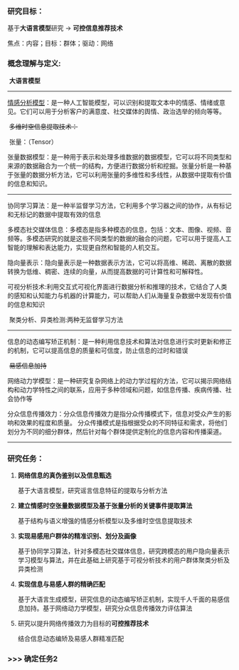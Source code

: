 ### 研究目标：

基于**大语言模型**研究  -> **可控信息推荐技术**

焦点：内容；目标：群体；驱动：网络





### 概念理解与定义:

​	**大语言模型**

----

​	<u>情感分析模型</u>：是一种人工智能模型，可以识别和提取文本中的情感、情绪或意见。它们可以用于分析客户的满意度、社交媒体的舆情、政治选举的倾向等等。

​	~~多维时空信息提取技术：~~

​	张量：（Tensor）

​	张量数据模型：是一种用于表示和处理多维数据的数据模型，它可以将不同类型和来源的数据融合为一个统一的结构，方便进行数据分析和挖掘。张量分析是一种基于张量的数据分析方法，它可以利用张量的多维性和多线性，从数据中提取有价值的信息和知识。

----

​	协同学习算法：是一种半监督学习方法，它利用多个学习器之间的协作，从有标记和无标记的数据中提取有效的信息

​	多模态社交媒体信息：多模态是指多种模态的信息，包括：文本、图像、视频、音频等。多模态研究的就是这些不同类型的数据的融合的问题，它可以用于提高人工智能的理解和表达能力，实现更自然和智能的人机交互。

​	隐向量表示：隐向量表示是一种数据表示方法，它可以将高维、稀疏、离散的数据转换为低维、稠密、连续的向量，从而提高数据的可计算性和可解释性。

​	可视分析技术:利用交互式可视化界面进行数据分析和推理的技术，它结合了人类的感知和认知能力与机器的计算能力，可以帮助人们从海量复杂数据中发现有价值的信息和知识

​	聚类分析、异类检测:两种无监督学习方法

----

​	信息的动态编写矫正机制：是一种利用信息技术和算法对信息进行实时更新和修正的机制，它可以提高信息的质量和可信度，防止信息的过时和错误

​	~~易感信息加持~~

​	网络动力学模型：是一种研究复杂网络上的动力学过程的方法，它可以揭示网络结构和动力学特性之间的联系，应用于多种领域和问题，如信息传播、疾病传播、社会协作等

​	分众信息传播效力：分众信息传播效力是指分众传播模式下，信息对受众产生的影响和效果的程度和质量。 分众传播模式是指根据受众的不同特征和需求，将他们划分为不同的细分群体，然后针对每个群体提供定制化的信息内容和传播渠道。

---







### 研究任务：

1. **网络信息的真伪鉴别以及信息甄选**

   基于大语言模型，研究谣言信息特征的提取与分析方法

2. **建立情感时空张量数据模型及基于张量分析的关键事件提取算法**

   基于结构与语义增强的情感分析模型以及多维时空信息提取技术

3. **实现易感用户群体的精准识别、划分及画像**

   基于协同学习算法，针对多模态社交媒体信息，研究跨模态的用户隐向量表示学习模型与算法，并在此基础上研究基于可视分析技术的用户群体聚类分析及异类检测

4. **实现信息与易感人群的精确匹配**

   基于大语言生成模型，研究信息的动态编写矫正机制，实现千人千面的易感信息加持。基于网络动力学模型，研究分众信息传播效力评估算法

5. 研究以提升网络传播效力为目标的**可控推荐技术**

   结合信息动态编矫及易感人群精准匹配



### >>> 确定任务2

